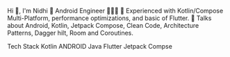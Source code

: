 Hi 👋, I'm Nidhi
🚀 Android Engineer 👨🏻‍💻
🌱 Experienced with Kotlin/Compose Multi-Platform, performance optimizations, and basic of Flutter.
💬 Talks about Android, Kotlin, Jetpack Compose, Clean Code, Architecture Patterns, Dagger hilt, Room and Coroutines.

Tech Stack
Kotlin ANDROID Java Flutter Jetpack Compse
